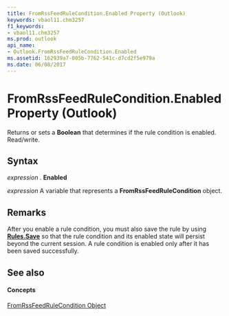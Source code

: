 ```yaml
---
title: FromRssFeedRuleCondition.Enabled Property (Outlook)
keywords: vbaol11.chm3257
f1_keywords:
- vbaol11.chm3257
ms.prod: outlook
api_name:
- Outlook.FromRssFeedRuleCondition.Enabled
ms.assetid: 162939a7-005b-7762-541c-d7cd2f5e979a
ms.date: 06/08/2017
---
```



# FromRssFeedRuleCondition.Enabled Property (Outlook)

Returns or sets a  **Boolean** that determines if the rule condition is enabled. Read/write.


## Syntax

 _expression_ . **Enabled**

 _expression_ A variable that represents a **FromRssFeedRuleCondition** object.


## Remarks

After you enable a rule condition, you must also save the rule by using  **[Rules.Save](Outlook.Rules.Save.md)** so that the rule condition and its enabled state will persist beyond the current session. A rule condition is enabled only after it has been saved successfully.


## See also


#### Concepts


[FromRssFeedRuleCondition Object](Outlook.FromRssFeedRuleCondition.md)

